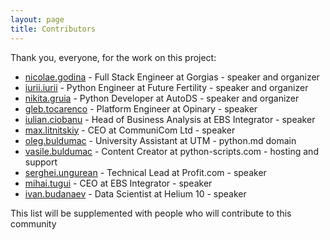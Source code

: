 ```yaml
---
layout: page
title: Contributors
---
```


Thank you, everyone, for the work on this project:

* [nicolae.godina](https://www.linkedin.com/in/nicolae-godina/) - Full Stack Engineer at Gorgias - speaker and organizer
* [iurii.iurii](https://www.linkedin.com/in/iurii-iurii/) - Python Engineer at Future Fertility - speaker and organizer
* [nikita.gruia](https://www.linkedin.com/in/nikitagruia-dev) - Python Developer at AutoDS - speaker and organizer
* [gleb.tocarenco](https://www.linkedin.com/in/gleb-tocarenco-a1645b15/) - Platform Engineer at Opinary - speaker
* [iulian.ciobanu](https://www.linkedin.com/in/iulian-ciobanu-22964578/) - Head of Business Analysis at EBS Integrator - speaker
* [max.litnitskiy](https://www.linkedin.com/in/litnimax/) - CEO at CommuniCom Ltd - speaker
* [oleg.buldumac](https://www.facebook.com/oleg.buldumac) - University Assistant at UTM - python.md domain
* [vasile.buldumac](https://www.linkedin.com/in/vasile-buldumac-41013612b/) - Content Creator at python-scripts.com - hosting and support
* [serghei.ungurean](https://www.linkedin.com/in/serghei-ungurean-7b1618156/) - Technical Lead at Profit.com - speaker
* [mihai.tugui](https://www.linkedin.com/in/mihaitugui/) - CEO at EBS Integrator - speaker
* [ivan.budanaev](https://www.linkedin.com/in/ivanbudanaev/) - Data Scientist at Helium 10 - speaker

This list will be supplemented with people who will contribute to this community
